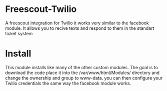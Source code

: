 # Freescout-Twilio
A freescout integration for Twilio it works very similar to the facebook module. It allows you to recive texts and respond to them in the standart ticket system

# Install
This module installs like many of the other custom modules. The goal is to download the code place it into the /var/www/html/Modules/ directory and change the ownership and group to www-data. you can then configure your Twilio credentials the same way the facebook module works. 

